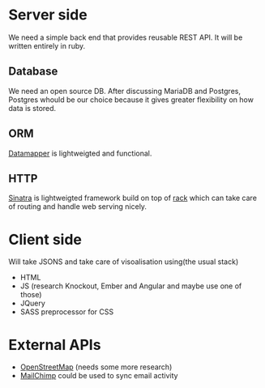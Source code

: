 # Server side
We need a simple back end that provides reusable REST API. It will be written entirely in ruby.

## Database
We need an open source DB. After discussing MariaDB and Postgres, Postgres whould be our choice because it gives greater flexibility on how data is stored.

## ORM
[Datamapper](http://datamapper.org/docs/find.html) is lightweigted and functional.

## HTTP
[Sinatra](http://www.sinatrarb.com/) is lightweigted framework build on top of [rack](https://rack.github.io/) which can take care of routing and handle web serving nicely.

# Client side
Will take JSONS and take care of visoalisation using(the usual stack)

* HTML
* JS (research Knockout, Ember and Angular and maybe use one of those)
* JQuery
* SASS preprocessor for CSS

# External APIs
* [OpenStreetMap](http://wiki.openstreetmap.org/wiki/API) (needs some more research)
* [MailChimp](https://apidocs.mailchimp.com/) could be used to sync email activity

